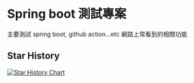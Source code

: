 # Spring boot 測試專案

主要測試 spring boot, github action...etc 網路上常看到的相關功能  

## Star History

[![Star History Chart](https://api.star-history.com/svg?repos=vancetang/demo&type=Date)](https://star-history.com/#vancetang/demo&Date)

